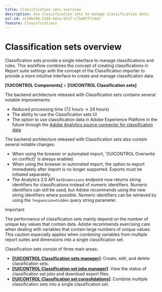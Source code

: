 ```yaml
---
title: Classification sets overview
description: Use classification sets to manage classification data.
exl-id: a139b298-1188-42ce-b52f-c71e0ff7c4e3
feature: Classifications
---
```

# Classification sets overview

Classification sets provide a single interface to manage classifications and rules. This workflow combines the concept of creating classifications in Report suite settings with the concept of the Classification importer to provide a more intuitive interface to create and manage classification data.

**[!UICONTROL Components]** > **[!UICONTROL Classification sets]**

The backend architecture released with Classification sets contains several notable improvements:

* Reduced processing time (72 hours → 24 hours)
* The ability to use the Classification sets UI
* The option to use classification data in Adobe Experience Platform in the future through the [Adobe Analytics source connector for classification data](https://experienceleague.adobe.com/docs/experience-platform/sources/connectors/adobe-applications/classifications.html)

The backend architecture released with Classification sets also contain several notable changes:

* When using the browser or automated import, '[!UICONTROL Overwrite on conflict]' is always enabled.
* When using the browser or automated import, the option to export immediately after import is no longer supported. Exports must be initiated separately.
* The Analytics 2.0 API `GetDimensions` endpoint now returns string identifiers for classifications instead of numeric identifiers. Numeric identifiers can still be used, but Adobe recommends using the new string identifiers where possible. Numeric identifiers can be retrieved by using the `?expansion=hidden` query string parameter.

>[!IMPORTANT]
>
>The performance of classification sets mainly depend on the number of unique key values that contain data. Adobe recommends exercising care when dealing with variables that contain large numbers of unique values. This caution especially applies when combining variables from multiple report suites and dimensions into a single classification set.

Classification sets consist of three main areas:

* [**[!UICONTROL Classification sets manager]**](manage/set-manager.md): Create, edit, and delete classification sets.
* [**[!UICONTROL Classification set jobs manager]**](job-manager.md): View the status of classification set jobs and download export files.
* [**[!UICONTROL Classification set consolidations]**](consolidations/manage.md): Combine multiple classification sets into a single classification set.
